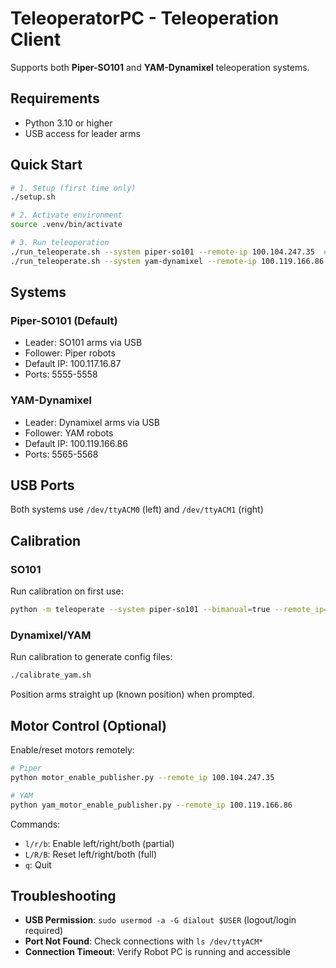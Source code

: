 # TeleoperatorPC - Teleoperation Client

Supports both **Piper-SO101** and **YAM-Dynamixel** teleoperation systems.

## Requirements

- Python 3.10 or higher
- USB access for leader arms

## Quick Start

```bash
# 1. Setup (first time only)
./setup.sh

# 2. Activate environment
source .venv/bin/activate

# 3. Run teleoperation
./run_teleoperate.sh --system piper-so101 --remote-ip 100.104.247.35  # For Piper
./run_teleoperate.sh --system yam-dynamixel --remote-ip 100.119.166.86  # For YAM
```

## Systems

### Piper-SO101 (Default)
- Leader: SO101 arms via USB
- Follower: Piper robots
- Default IP: 100.117.16.87
- Ports: 5555-5558

### YAM-Dynamixel
- Leader: Dynamixel arms via USB
- Follower: YAM robots
- Default IP: 100.119.166.86
- Ports: 5565-5568

## USB Ports
Both systems use `/dev/ttyACM0` (left) and `/dev/ttyACM1` (right)

## Calibration

### SO101
Run calibration on first use:
```bash
python -m teleoperate --system piper-so101 --bimanual=true --remote_ip=100.104.247.35
```

### Dynamixel/YAM
Run calibration to generate config files:
```bash
./calibrate_yam.sh
```
Position arms straight up (known position) when prompted.

## Motor Control (Optional)

Enable/reset motors remotely:
```bash
# Piper
python motor_enable_publisher.py --remote_ip 100.104.247.35

# YAM
python yam_motor_enable_publisher.py --remote_ip 100.119.166.86
```

Commands:
- `l/r/b`: Enable left/right/both (partial)
- `L/R/B`: Reset left/right/both (full)
- `q`: Quit

## Troubleshooting

- **USB Permission**: `sudo usermod -a -G dialout $USER` (logout/login required)
- **Port Not Found**: Check connections with `ls /dev/ttyACM*`
- **Connection Timeout**: Verify Robot PC is running and accessible